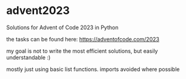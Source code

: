# advent2023

Solutions for Advent of Code 2023 in Python

the tasks can be found here: https://adventofcode.com/2023

my goal is not to write the most efficient solutions, but easily understandable :)

mostly just using basic list functions. imports avoided where possible
